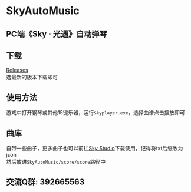 # SkyAutoMusic

PC端《Sky · 光遇》自动弹琴
---

## 下载
[Releases](https://gitee.com/Tloml-Starry/SkyAutoMusic/releases)  
选最新的版本下载即可

## 使用方法
游戏中打开钢琴或其他15键乐器，运行`Skyplayer.exe`，选择曲谱点击播放即可

## 曲库
自带一些曲子，更多曲子也可以前往[Sky Studio](https://skystudio.app/)下载使用，记得将txt后缀改为json  
然后放进`SkyAutoMusic/score/score`路径中

## 交流Q群: 392665563  